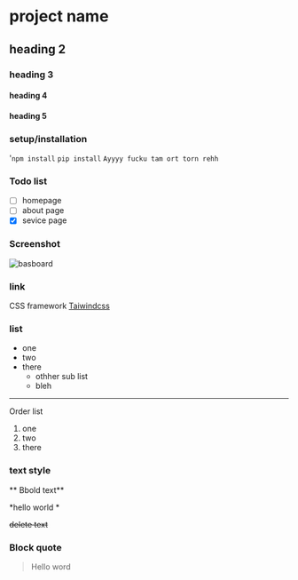 # project name
## heading 2
### heading 3
#### heading 4
#### heading 5
### setup/installation
'`npm install`
`pip install`
`Ayyyy fucku tam ort torn rehh`
### Todo  list 
- [ ] homepage
- [ ] about page
- [x] sevice page

### Screenshot
![basboard](image.png)
### link
CSS framework [Taiwindcss](https://vercel.com/)
### list
- one 
- two
- there
    - othher sub list
    - bleh
---
 Order list
1. one
2. two
3. there
### text style
** Bbold text**

*hello world *

~~delete text~~

### Block quote
> Hello word
